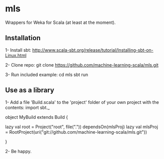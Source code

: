 mls
===
Wrappers for Weka for Scala (at least at the moment).

Installation
------------

1- Install sbt:
http://www.scala-sbt.org/release/tutorial/Installing-sbt-on-Linux.html

2- Clone repo:
git clone https://github.com/machine-learning-scala/mls.git

3- Run included example:
cd mls
sbt run


Use as a library
----------------

1- Add a file 'Build.scala' to the 'project' folder of your own project with the contents:
import sbt._

object MyBuild extends Build {

  lazy val root = Project("root", file(".")) dependsOn(mlsProj)
  lazy val mlsProj = RootProject(uri("git://github.com/machine-learning-scala/mls.git"))

}

2- Be happy.
